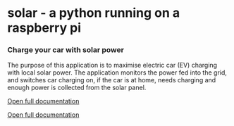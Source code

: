 # solar - a python running on a raspberry pi

### Charge your car with solar power

The purpose of this application is to maximise electric car (EV) charging with local solar power. The application monitors the power fed into the grid, and switches car charging on, if the car is at home, needs charging and enough power is collected from the solar panel. 


[Open full documentation](https://fhag.github.io/solar/docs/html/index.html "full docu")

 <a href="index.html" target=_blank>Open full documentation</a>
